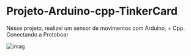 # Projeto-Arduino-cpp-TinkerCard
 
  Nesse projeto, realizei um sensor de movimentos com Arduino, + Cpp. Conectando a Protoboar
  
![imag](https://github.com/user-attachments/assets/a318b6ee-bb10-40b8-add4-95fb8471fec1)
